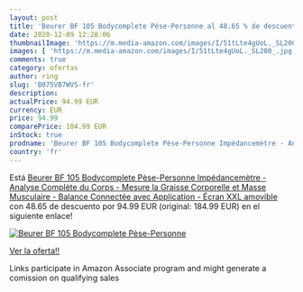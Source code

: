 ```yaml
---
layout: post
title: 'Beurer BF 105 Bodycomplete Pèse-Personne al 48.65 % de descuento'
date: 2020-12-09 12:28:06
thumbnailImage: 'https://m.media-amazon.com/images/I/51tLte4gUoL._SL200_.jpg'
images: [ 'https://m.media-amazon.com/images/I/51tLte4gUoL._SL200_.jpg' ]
comments: true
category: ofertas
author: ring
slug: 'B075VB7WVS-fr'
description:
actualPrice: 94.99 EUR
currency: EUR
price: 94.99
comparePrice: 184.99 EUR
inStock: true
prodname: 'Beurer BF 105 Bodycomplete Pèse-Personne Impédancemètre - Analyse Complète du Corps - Mesure la Graisse Corporelle et Masse Musculaire - Balance Connectée avec Application - Écran XXL amovible'
country: 'fr'
---
```


Está [Beurer BF 105 Bodycomplete Pèse-Personne Impédancemètre - Analyse Complète du Corps - Mesure la Graisse Corporelle et Masse Musculaire - Balance Connectée avec Application - Écran XXL amovible](https://www.amazon.fr/dp/B075VB7WVS/?tag=tolees0d-21) con 48.65 de descuento por 94.99 EUR (original: 184.99 EUR) en el siguiente enlace!

[![Beurer BF 105 Bodycomplete Pèse-Personne](https://m.media-amazon.com/images/I/51tLte4gUoL._SL200_.jpg)](https://www.amazon.fr/dp/B075VB7WVS/?tag=tolees0d-21)

[Ver la oferta!!](https://www.amazon.fr/dp/B075VB7WVS/?tag=tolees0d-21)

Links participate in Amazon Associate program and might generate a comission on qualifying sales


